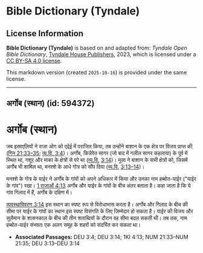 # Bible Dictionary (Tyndale)

## License Information

**Bible Dictionary (Tyndale)** is based on and adapted from: _Tyndale Open Bible Dictionary_, [Tyndale House Publishers](https://tyndaleopenresources.com/), 2023, which is licensed under a [CC BY-SA 4.0 license](https://creativecommons.org/licenses/by-sa/4.0/legalcode.en).

This markdown version (created `2025-10-16`) is provided under the same license.



--------------------------------

## अर्गोब (स्थान) (id: 594372)

अर्गोब (स्थान)
==============

जब इस्राएलियों ने राजा ओग को एद्रेई में पराजित किया, तब उन्होंने बाशान के एक क्षेत्र पर विजय प्राप्त की ([गिन 21:33–35](https://ref.ly/Num21:33-Num21:35); [व्य.वि. 3:4](https://ref.ly/Deut3:4))। अर्गोब, किन्नेरेत सागर (जो बाद में गलील सागर कहलाया) के पूर्व में स्थित था, गशूर और माका के क्षेत्रों से परे था ([व्य.वि.](https://ref.ly/Deut3:4) [3:14](https://ref.ly/Deut3:14))। मूसा ने बाशान के सभी क्षेत्रों को, जिसमें अर्गोब भी शामिल था, मनश्शे के आधे गोत्र को सौंप दिया ([व्य.वि.](https://ref.ly/Deut3:4) [3:13–14](https://ref.ly/Deut3:13-Deut3:14))।

मनश्शे के गोत्र के याईर ने अर्गोब के गांवों को अपने अधिकार में किया और उनका नाम हब्बोत\-याईर ("याईर के गांव") रखा। [1 राजाओं 4:13](https://ref.ly/1Kgs4:13) अर्गोब और याईर के गांवों के बीच अंतर बताता है। कहा जाता है कि ये गांव गिलाद में हैं, अर्गोब के दक्षिण में।

[व्यवस्थाविवरण 3:14](https://ref.ly/Deut3:14) इस स्थान का स्पष्ट रूप से विरोधाभास करता है। अर्गोब और गिलाद के बीच की सीमा पर याईर के गांवों का स्थान इस स्पष्ट विसंगति के लिए ज़िम्मेदार हो सकता है। याईर की विजय और सुलैमान के शासनकाल के बीच की तीन शताब्दियों के दौरान वह सीमा बदल सकती थी। तब तक, नाम हब्बोत\-याईर संभवतः एक अलग समूह के शहरों को संदर्भित कर सकता था।

* **Associated Passages:** DEU 3:4; DEU 3:14; 1KI 4:13; NUM 21:33–NUM 21:35; DEU 3:13–DEU 3:14

